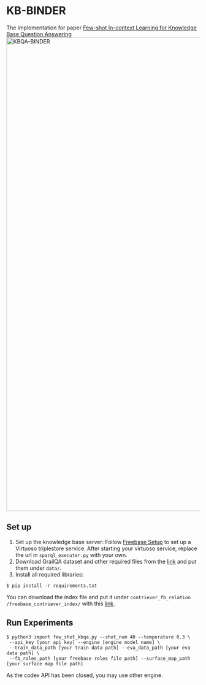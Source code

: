 # KB-BINDER
The implementation for paper [Few-shot In-context Learning for Knowledge Base Question Answering](http://arxiv.org/abs/2305.01750)
<img width="1237" alt="KBQA-BINDER" src="https://github.com/ltl3A87/KB-BINDER/assets/55973524/d9ceefbe-392e-4749-bf1f-58a93e97b254">

## Set up

1. Set up the knowledge base server: Follow [Freebase Setup](https://github.com/dki-lab/Freebase-Setup) to set up a Virtuoso triplestore service. After starting your virtuoso service, replace the url in `sparql_executer.py` with your own.
2. Download GrailQA dataset and other required files from the [link](https://drive.google.com/drive/folders/1g8ZpMLSw95KwjisXEw07rVVC3TJ1LZdn?usp=sharing) and put them under `data/`.
3. Install all required libraries:
```
$ pip install -r requirements.txt
```
You can download the index file and put it under `contriever_fb_relation
/freebase_contriever_index/` with this [link](https://drive.google.com/file/d/1hnyW-_k0YaAUZDTdYzhbKDTnFuLEW-W2/view?usp=sharing).

## Run Experiments
```
$ python3 import few_shot_kbqa.py --shot_num 40 --temperature 0.3 \
 --api_key [your api key] --engine [engine model name] \
 --train_data_path [your train data path] --eva_data_path [your eva data path] \
 --fb_roles_path [your freebase roles file path] --surface_map_path [your surface map file path]
```

As the codex API has been closed, you may use other engine.

